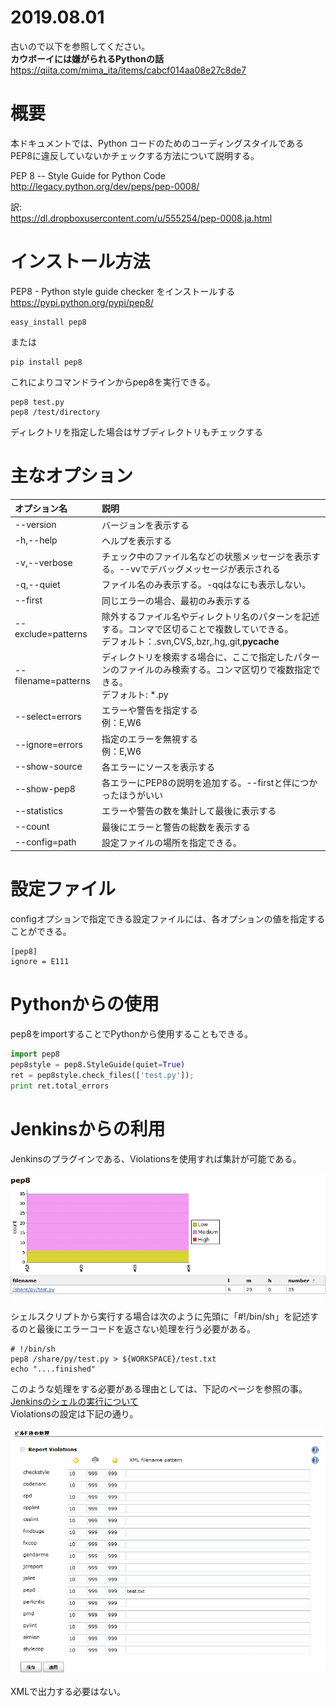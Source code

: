 # 2019.08.01  
古いので以下を参照してください。  
**カウボーイには嫌がられるPythonの話**  
https://qiita.com/mima_ita/items/cabcf014aa08e27c8de7  
  
# 概要  
本ドキュメントでは、Python コードのためのコーディングスタイルであるPEP8に違反していないかチェックする方法について説明する。  
  
PEP 8 -- Style Guide for Python Code   
http://legacy.python.org/dev/peps/pep-0008/  
  
訳:  
https://dl.dropboxusercontent.com/u/555254/pep-0008.ja.html  
  
  
# インストール方法  
  
PEP8  - Python style guide checker をインストールする  
https://pypi.python.org/pypi/pep8/  
  
```
easy_install pep8
```  
  
または  
  
```
pip install pep8
```  
  
これによりコマンドラインからpep8を実行できる。  
  
```
pep8 test.py
pep8 /test/directory
```  
ディレクトリを指定した場合はサブディレクトリもチェックする  
  
  
# 主なオプション  
  
|オプション名|説明|  
|:-----------|:---|  
|--version|バージョンを表示する|  
|-h,--help|ヘルプを表示する|  
|-v,--verbose|チェック中のファイル名などの状態メッセージを表示する。--vvでデバッグメッセージが表示される|  
|-q,--quiet|ファイル名のみ表示する。-qqはなにも表示しない。|  
|--first|同じエラーの場合、最初のみ表示する|  
|--exclude=patterns|除外するファイル名やディレクトリ名のパターンを記述する。コンマで区切ることで複数していできる。<BR>デフォルト：.svn,CVS,.bzr,.hg,.git,__pycache__|  
|--filename=patterns|ディレクトリを検索する場合に、ここで指定したパターンのファイルのみ検索する。コンマ区切りで複数指定できる。<BR>デフォルト: *.py|  
|--select=errors|エラーや警告を指定する <BR>例：E,W6|  
|--ignore=errors|指定のエラーを無視する <BR>例：E,W6|  
|--show-source|各エラーにソースを表示する|  
|--show-pep8|各エラーにPEP8の説明を追加する。--firstと伴につかったほうがいい|  
|--statistics|エラーや警告の数を集計して最後に表示する|  
|--count|最後にエラーと警告の総数を表示する|  
|--config=path|設定ファイルの場所を指定できる。|  
  
  
# 設定ファイル  
configオプションで指定できる設定ファイルには、各オプションの値を指定することができる。  
  
```
[pep8]
ignore = E111
```  
  
  
# Pythonからの使用  
pep8をimportすることでPythonから使用することもできる。  
  
```py
import pep8
pep8style = pep8.StyleGuide(quiet=True)
ret = pep8style.check_files(['test.py']);
print ret.total_errors
```  
  
# Jenkinsからの利用  
Jenkinsのプラグインである、Violationsを使用すれば集計が可能である。  
  
![pep8_2.png](/image/df3ba6ef-e494-f96c-54fe-bf4e3084aa91.png)  
  
  
シェルスクリプトから実行する場合は次のように先頭に「#!/bin/sh」を記述するのと最後にエラーコードを返さない処理を行う必要がある。  
  
```
# !/bin/sh
pep8 /share/py/test.py > ${WORKSPACE}/test.txt
echo "....finished"
```  
  
このような処理をする必要がある理由としては、下記のページを参照の事。  
[Jenkinsのシェルの実行について](http://qiita.com/mechamogera/items/f689b95670127d5bf046 "Jenkinsのシェルの実行について")  
Violationsの設定は下記の通り。  
  
![pep8_1.png](/image/4e6d8492-359f-873c-5cdd-640fa296d1b5.png)  
  
XMLで出力する必要はない。  
  
  
  

